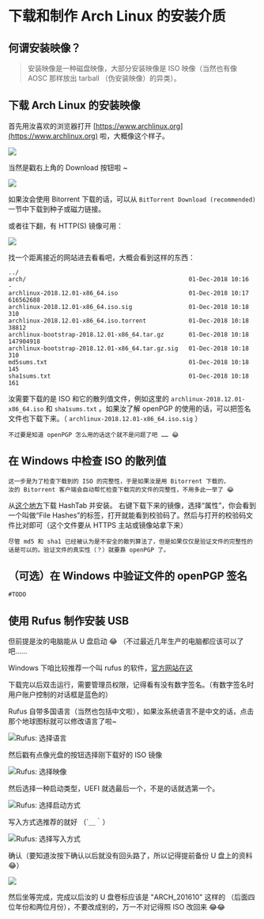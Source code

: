 # 下载和制作 Arch Linux 的安装介质

## 何谓安装映像？

> 安装映像是一种磁盘映像，大部分安装映像是 ISO 映像（当然也有像 AOSC 那样放出 tarball （伪安装映像）的异类）。

## 下载 Arch Linux 的安装映像

首先用汝喜欢的浏览器打开 [https://www.archlinux.org](https://www.archlinux.org) 啦，大概像这个样子。

![](../assets/preparing_install_medium/archlinux.org.png)

当然是戳右上角的 Download 按钮啦 ~

![](../assets/preparing_install_medium/archlinux.org.1.png)

如果汝会使用 Bitorrent 下载的话，可以从 `BitTorrent Download (recommended)` 一节中下载到种子或磁力链接。

或者往下翻，有 HTTP\(S\) 镜像可用：

![](../assets/preparing_install_medium/archlinux.org.2.png)

找一个距离接近的网站进去看看吧，大概会看到这样的东西：

```text
../
arch/                                              01-Dec-2018 10:16                   -
archlinux-2018.12.01-x86_64.iso                    01-Dec-2018 10:17           616562688
archlinux-2018.12.01-x86_64.iso.sig                01-Dec-2018 10:18                 310
archlinux-2018.12.01-x86_64.iso.torrent            01-Dec-2018 10:18               38812
archlinux-bootstrap-2018.12.01-x86_64.tar.gz       01-Dec-2018 10:18           147904918
archlinux-bootstrap-2018.12.01-x86_64.tar.gz.sig   01-Dec-2018 10:18                 310
md5sums.txt                                        01-Dec-2018 10:18                 145
sha1sums.txt                                       01-Dec-2018 10:18                 161
```

汝需要下载的是 ISO 和它的散列值文件，例如这里的 `archlinux-2018.12.01-x86_64.iso` 和 `sha1sums.txt` 。如果汝了解 openPGP 的使用的话，可以把签名文件也下载下来。（ `archlinux-2018.12.01-x86_64.iso.sig` ）

```text
不过要是知道 openPGP 怎么用的话这个就不是问题了吧 …… 😂
```

## 在 Windows 中检查 ISO 的散列值

```text
这一步是为了检查下载到的 ISO 的完整性，于是如果汝是用 Bitorrent 下载的，
汝的 Bitorrent 客户端会自动帮忙检查下载完的文件的完整性，不用多此一举了 😂
```

从[这个地方](http://implbits.com/products/hashtab/HashTab_v6.0.0.34_Setup.exe)下载 HashTab 并安装。 右键下载下来的镜像，选择“属性”，你会看到一个叫做“File Hashes”的标签，打开就能看到校验码了。然后与打开的校验码文件比对即可（这个文件要从 HTTPS 主站或镜像站拿下来）

```text
尽管 md5 和 sha1 已经被认为是不安全的散列算法了，但是如果仅仅是验证文件的完整性的话是可以的。验证文件的真实性（？）就要靠 openPGP 了。
```

## （可选）在 Windows 中验证文件的 openPGP 签名

```text
#TODO
```

## 使用 Rufus 制作安装 USB

但前提是汝的电脑能从 U 盘启动 😂 （不过最近几年生产的电脑都应该可以了吧……

Windows 下咱比较推荐一个叫 rufus 的软件，[官方网站在这](https://rufus.akeo.ie/)

下载完以后双击运行，需要管理员权限，记得看有没有数字签名。（有数字签名时用户账户控制的对话框是蓝色的）

Rufus 自带多国语言（当然也包括中文啦），如果汝系统语言不是中文的话，点击那个地球图标就可以修改语言了啦~

![Rufus: 选择语言](../assets/preparing_install_medium/3.png)

然后戳有点像光盘的按钮选择刚下载好的 ISO 镜像

![Rufus: 选择映像](../assets/preparing_install_medium/4.png)

然后选择一种启动类型，UEFI 就选最后一个，不是的话就选第一个。

![Rufus: 选择启动方式](../assets/preparing_install_medium/5.png)

写入方式选推荐的就好 （´＿｀）

![Rufus: 选择写入方式](../assets/preparing_install_medium/6.png)

确认（要知道汝按下确认以后就没有回头路了，所以记得提前备份 U 盘上的资料 😂）

![](../assets/preparing_install_medium/7.png)

然后坐等完成，完成以后汝的 U 盘卷标应该是 "ARCH\_201610" 这样的 （后面四位年份和两位月份），不要改成别的，万一不对记得照 ISO 改回来 😂😂

